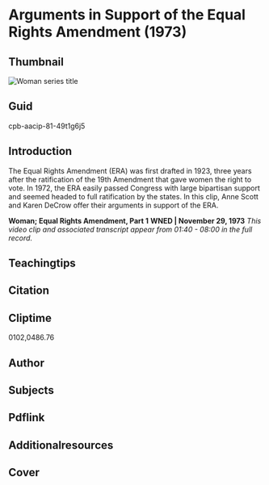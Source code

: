 # Arguments in Support of the Equal Rights Amendment (1973)

## Thumbnail

![Woman series title](https://s3.amazonaws.com/americanarchive.org/primary_source_sets/7_Feminism.jpg "Woman series title")


## Guid
cpb-aacip-81-49t1g6j5

## Introduction

The Equal Rights Amendment (ERA) was first drafted in 1923, three years after the ratification of the 19th Amendment that gave women the right to vote. In 1972, the ERA easily passed Congress with large bipartisan support and seemed headed to full ratification by the states. In this clip, Anne Scott and Karen DeCrow offer their arguments in support of the ERA.

<b>Woman; Equal Rights Amendment, Part 1</b>
<b>WNED | November 29, 1973</b>
<i>This video clip and associated transcript appear from 01:40 - 08:00 in the full record.</i>

## Teachingtips

## Citation

## Cliptime

0102,0486.76

## Author
## Subjects
## Pdflink
## Additionalresources
## Cover
